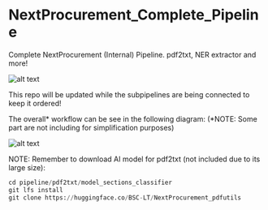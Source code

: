 # NextProcurement_Complete_Pipeline
Complete NextProcurement (Internal) Pipeline. pdf2txt, NER extractor and more!



![alt text](https://github.com/langtech-bsc/NextProcurement_Complete_Pipeline/blob/main/.img/nextprocurement_logo.jpeg "NextProcurementLogo")




This repo will be updated while the subpipelines are being connected to keep it ordered!



The overall* workflow can be see in the following diagram:
(*NOTE: Some part are not including for simplification purposes)


![alt text](https://github.com/langtech-bsc/NextProcurement_Complete_Pipeline/blob/main/workflow/NextProcurement_Workflow.png "NextProcurementWorkflow_as_png")



NOTE: Remember to download AI model for pdf2txt (not included due to its large size):

```python
cd pipeline/pdf2txt/model_sections_classifier
git lfs install
git clone https://huggingface.co/BSC-LT/NextProcurement_pdfutils
 ```
